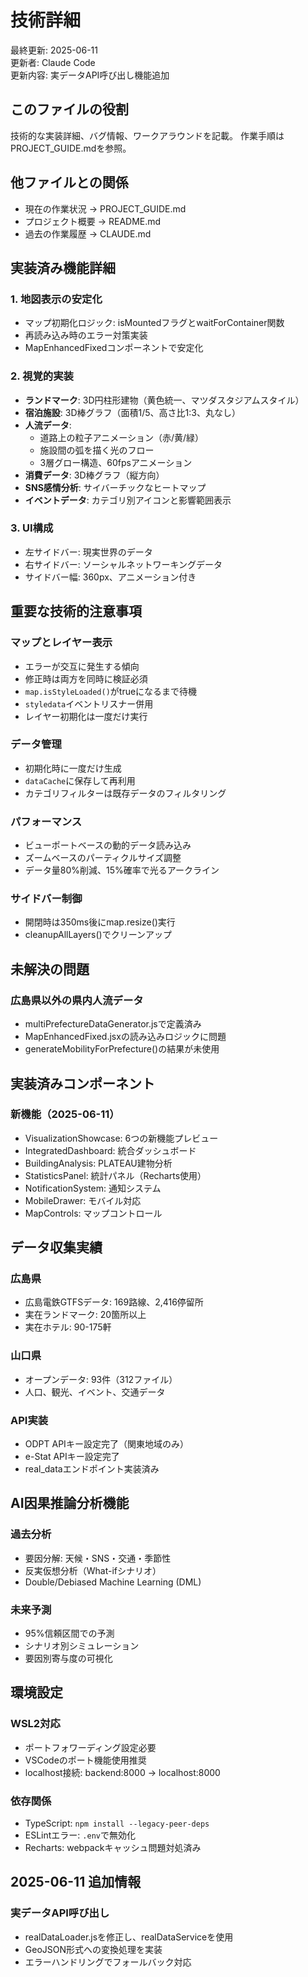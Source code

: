 # 技術詳細

最終更新: 2025-06-11  
更新者: Claude Code  
更新内容: 実データAPI呼び出し機能追加

## このファイルの役割
技術的な実装詳細、バグ情報、ワークアラウンドを記載。
作業手順はPROJECT_GUIDE.mdを参照。

## 他ファイルとの関係
- 現在の作業状況 → PROJECT_GUIDE.md
- プロジェクト概要 → README.md
- 過去の作業履歴 → CLAUDE.md

## 実装済み機能詳細

### 1. 地図表示の安定化
- マップ初期化ロジック: isMountedフラグとwaitForContainer関数
- 再読み込み時のエラー対策実装
- MapEnhancedFixedコンポーネントで安定化

### 2. 視覚的実装
- **ランドマーク**: 3D円柱形建物（黄色統一、マツダスタジアムスタイル）
- **宿泊施設**: 3D棒グラフ（面積1/5、高さ比1:3、丸なし）
- **人流データ**: 
  - 道路上の粒子アニメーション（赤/黄/緑）
  - 施設間の弧を描く光のフロー
  - 3層グロー構造、60fpsアニメーション
- **消費データ**: 3D棒グラフ（縦方向）
- **SNS感情分析**: サイバーチックなヒートマップ
- **イベントデータ**: カテゴリ別アイコンと影響範囲表示

### 3. UI構成
- 左サイドバー: 現実世界のデータ
- 右サイドバー: ソーシャルネットワーキングデータ
- サイドバー幅: 360px、アニメーション付き

## 重要な技術的注意事項

### マップとレイヤー表示
- エラーが交互に発生する傾向
- 修正時は両方を同時に検証必須
- `map.isStyleLoaded()`がtrueになるまで待機
- `styledata`イベントリスナー併用
- レイヤー初期化は一度だけ実行

### データ管理
- 初期化時に一度だけ生成
- `dataCache`に保存して再利用
- カテゴリフィルターは既存データのフィルタリング

### パフォーマンス
- ビューポートベースの動的データ読み込み
- ズームベースのパーティクルサイズ調整
- データ量80%削減、15%確率で光るアークライン

### サイドバー制御
- 開閉時は350ms後にmap.resize()実行
- cleanupAllLayers()でクリーンアップ

## 未解決の問題

### 広島県以外の県内人流データ
- multiPrefectureDataGenerator.jsで定義済み
- MapEnhancedFixed.jsxの読み込みロジックに問題
- generateMobilityForPrefecture()の結果が未使用

## 実装済みコンポーネント

### 新機能（2025-06-11）
- VisualizationShowcase: 6つの新機能プレビュー
- IntegratedDashboard: 統合ダッシュボード
- BuildingAnalysis: PLATEAU建物分析
- StatisticsPanel: 統計パネル（Recharts使用）
- NotificationSystem: 通知システム
- MobileDrawer: モバイル対応
- MapControls: マップコントロール

## データ収集実績

### 広島県
- 広島電鉄GTFSデータ: 169路線、2,416停留所
- 実在ランドマーク: 20箇所以上
- 実在ホテル: 90-175軒

### 山口県
- オープンデータ: 93件（312ファイル）
- 人口、観光、イベント、交通データ

### API実装
- ODPT APIキー設定完了（関東地域のみ）
- e-Stat APIキー設定完了
- real_dataエンドポイント実装済み

## AI因果推論分析機能

### 過去分析
- 要因分解: 天候・SNS・交通・季節性
- 反実仮想分析（What-ifシナリオ）
- Double/Debiased Machine Learning (DML)

### 未来予測
- 95%信頼区間での予測
- シナリオ別シミュレーション
- 要因別寄与度の可視化

## 環境設定

### WSL2対応
- ポートフォワーディング設定必要
- VSCodeのポート機能使用推奨
- localhost接続: backend:8000 → localhost:8000

### 依存関係
- TypeScript: `npm install --legacy-peer-deps`
- ESLintエラー: `.env`で無効化
- Recharts: webpackキャッシュ問題対処済み

## 2025-06-11 追加情報

### 実データAPI呼び出し
- realDataLoader.jsを修正し、realDataServiceを使用
- GeoJSON形式への変換処理を実装
- エラーハンドリングでフォールバック対応